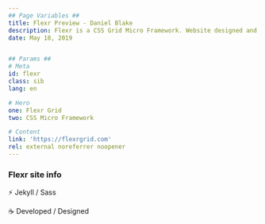 ```yaml
---
## Page Variables ##
title: Flexr Preview - Daniel Blake
description: Flexr is a CSS Grid Micro Framework. Website designed and developed by Daniel Blake.
date: May 18, 2019


## Params ##
# Meta
id: flexr
class: sib
lang: en

# Hero
one: Flexr Grid
two: CSS Micro Framework

# Content
link: 'https://flexrgrid.com'
rel: external noreferrer noopener
---
```


### Flexr site info

⚡ Jekyll / Sass

☕ Developed / Designed
